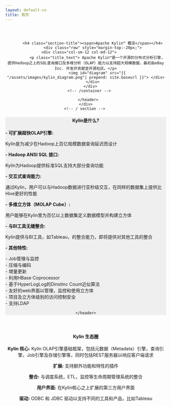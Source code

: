 ```yaml
---
layout: default-cn
title: 首页
---
```



<main id="main" >
  <div class="container" >
    <div id="zero" class=" main" >
      <header style=" padding:2em 0 4em 0">
        <div class="container" >

          <h4 class="section-title"><span>Apache Kylin™ 概览</span></h4>
          <div class="row" style="margin-top:-20px;">
            <div class="col-sm-12 col-md-12">              
              <p class="title_text"> Apache Kylin™是一个开源的分布式分析引擎，提供Hadoop之上的SQL查询接口及多维分析（OLAP）能力以支持超大规模数据，最初由eBay Inc. 开发并贡献至开源社区。</p>
              <img id="diagram" src="{{ "/assets/images/kylin_diagram.png"| prepend: site.baseurl }}"> </div>
          </div>
        </div>
        <!-- /container --> 
        
      </header>
    </div>
    <!-- / section --> 
  </div>
  <!-- /container -->
  
  <section id="second" class="main">
    <header style="background-color:#efefef;">
      <div class="container"  >
        <h4 class="section-title"><span> Kylin是什么? </span></h4>
        <!-- second-->
        <div class="row">
          <div class="col-sm-12 col-md-12">
            <div align="left">
              <p> <b>- 可扩展超快OLAP引擎: </b><br/>
              <div class="indent">Kylin是为减少在Hadoop上百亿规模数据查询延迟而设计</div>
              </p>
              <p> <b>- Hadoop ANSI SQL 接口: </b><br/>
              <div class="indent">Kylin为Hadoop提供标准SQL支持大部分查询功能</div>
              </p>
              <p> <b>- 交互式查询能力: </b><br/>
              <div class="indent">通过Kylin，用户可以与Hadoop数据进行亚秒级交互，在同样的数据集上提供比Hive更好的性能</div>
              </p>
              <p> <b>- 多维立方体（MOLAP Cube）:</b><br/>
              <div class="indent">用户能够在Kylin里为百亿以上数据集定义数据模型并构建立方体</div>
              </p>
              <p> <b>- 与BI工具无缝整合:</b><br/>
              <div class="indent">Kylin提供与BI工具，如Tableau，的整合能力，即将提供对其他工具的整合</div>
              </p>
              <p> <b>- 其他特性:</b> <br/>
              <div class="indent">- Job管理与监控 <br/>
                - 压缩与编码 <br/>
                - 增量更新 <br/>
                - 利用HBase Coprocessor<br/>
                - 基于HyperLogLog的Dinstinc Count近似算法 <br/>
                - 友好的web界面以管理，监控和使用立方体 <br/>
                - 项目及立方体级别的访问控制安全<br/>
                - 支持LDAP </div>
              </p>
            </div>
          </div>
        </div>
      </div>
      <!-- /container --> 
      
    </header>
  </section>
  
  <!-- second -->
  <section id="first" class="main">
    <header>
      <div class="container" >
        <h4 class="section-title"><span>Kylin 生态圈</span></h4>
        <div class="row">
          <div class="col-sm-7 col-md-7">
            <p> </p>
            <p><b>Kylin 核心:</b> Kylin OLAP引擎基础框架，包括元数据（Metadata）引擎，查询引擎，Job引擎及存储引擎等，同时包括REST服务器以响应客户端请求</p>
            <p><b>扩展:</b> 支持额外功能和特性的插件</p>
            <p><b>整合:</b> 与调度系统，ETL，监控等生命周期管理系统的整合</p>
            <p><b>用户界面:</b> 在Kylin核心之上扩展的第三方用户界面</p>
            <p><b>驱动:</b> ODBC 和 JDBC 驱动以支持不同的工具和产品，比如Tableau</p>
          </div>
          <div class="col-sm-5 col-md-5">    </div>
        </div>
        <!-- /container --> 
      </div>
    </header>
  </section>  
</main>
